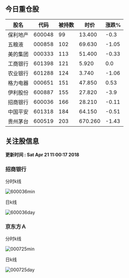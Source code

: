 
## 今日重仓股 

|股名|代码|被持数|时价|涨跌%|
|---|---|---|---|---|
|保利地产|600048|99|13.400|-0.3|
|五粮液|000858|102|69.630|-1.05|
|美的集团|000333|113|51.400|-0.33|
|工商银行|601398|121|5.920|0.0|
|农业银行|601288|124|3.740|-1.06|
|格力电器|000651|151|47.850|0.53|
|伊利股份|600887|155|27.820|-3.9|
|招商银行|600036|166|28.210|-0.11|
|中国平安|601318|184|64.150|-0.51|
|贵州茅台|600519|203|670.260|-1.43|

## 关注股信息
**更新时间 : Sat Apr 21 11:00:17 2018**
### 招商银行 
分时k线

![600036min](http://image.sinajs.cn/newchart/min/n/sh600036.gif)

日k线

![600036day](http://image.sinajs.cn/newchart/daily/n/sh600036.gif)

### 京东方Ａ 
分时k线

![000725min](http://image.sinajs.cn/newchart/min/n/sz000725.gif)

日k线

![000725day](http://image.sinajs.cn/newchart/daily/n/sz000725.gif)
